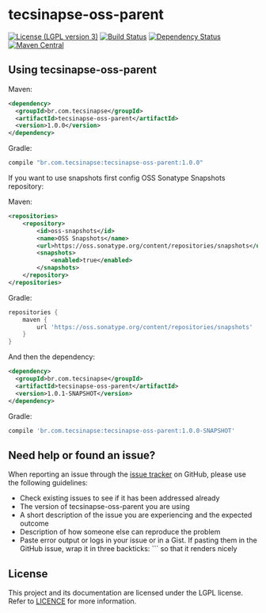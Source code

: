 tecsinapse-oss-parent
==========
[![License (LGPL version 3)](https://img.shields.io/badge/license-GNU%20LGPL%20version%203.0-blue.svg)](https://github.com/tecsinapse/tecsinapse-oss-parent/blob/master/LICENCE)
[![Build Status](https://travis-ci.org/tecsinapse/tecsinapse-oss-parent.svg?branch=master)](https://travis-ci.org/tecsinapse/tecsinapse-oss-parent)
[![Dependency Status](https://www.versioneye.com/user/projects/57895ff9c3d40f0046852013/badge.svg)](https://www.versioneye.com/user/projects/57895ff9c3d40f0046852013)
[![Maven Central](https://maven-badges.herokuapp.com/maven-central/br.com.tecsinapse/tecsinapse-oss-parent/badge.svg)](https://maven-badges.herokuapp.com/maven-central/br.com.tecsinapse/tecsinapse-oss-parent/)

Using tecsinapse-oss-parent
---

Maven:

``` xml
<dependency>
  <groupId>br.com.tecsinapse</groupId>
  <artifactId>tecsinapse-oss-parent</artifactId>
  <version>1.0.0</version>
</dependency>
```

Gradle:

```groovy
compile "br.com.tecsinapse:tecsinapse-oss-parent:1.0.0"
```

If you want to use snapshots first config OSS Sonatype Snapshots repository:

Maven:

``` xml
<repositories>
    <repository>
        <id>oss-snapshots</id>
        <name>OSS Snapshots</name>
        <url>https://oss.sonatype.org/content/repositories/snapshots</url>
        <snapshots>
            <enabled>true</enabled>
        </snapshots>
    </repository>
</repositories>
```

Gradle:

```groovy
repositories {
    maven {
        url 'https://oss.sonatype.org/content/repositories/snapshots'
    }
}
```

And then the dependency:

``` xml
<dependency>
  <groupId>br.com.tecsinapse</groupId>
  <artifactId>tecsinapse-oss-parent</artifactId>
  <version>1.0.1-SNAPSHOT</version>
</dependency>
```

Gradle:

```groovy
compile 'br.com.tecsinapse:tecsinapse-oss-parent:1.0.0-SNAPSHOT'
```

Need help or found an issue?
---

When reporting an issue through the [issue tracker](https://github.com/tecsinapse/tecsinapse-oss-parent/issues?state=open) 
on GitHub, please use the following guidelines:

* Check existing issues to see if it has been addressed already
* The version of tecsinapse-oss-parent you are using
* A short description of the issue you are experiencing and the expected outcome
* Description of how someone else can reproduce the problem
* Paste error output or logs in your issue or in a Gist. If pasting them in the GitHub issue, wrap 
it in three backticks: ```  so that it renders nicely

License
---

This project and its documentation are licensed under the LGPL license. Refer to [LICENCE](LICENCE) for more information.
